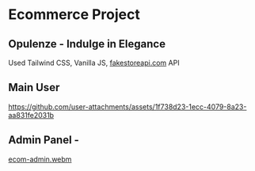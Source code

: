 # Ecommerce Project

## Opulenze - Indulge in Elegance

Used Tailwind CSS, Vanilla JS, [fakestoreapi.com](http://fakestoreapi.com) API

## Main User
  https://github.com/user-attachments/assets/1f738d23-1ecc-4079-8a23-aa831fe2031b
  
## Admin Panel - 
[ecom-admin.webm](https://github.com/user-attachments/assets/0736d259-0b4b-46da-8a43-c65d20b2f948)
